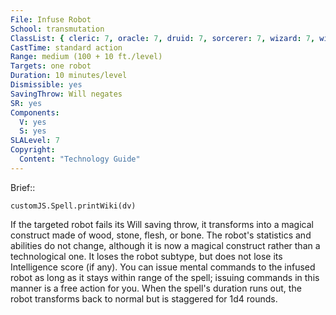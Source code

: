 ```yaml
---
File: Infuse Robot
School: transmutation
ClassList: { cleric: 7, oracle: 7, druid: 7, sorcerer: 7, wizard: 7, witch: 7 }
CastTime: standard action
Range: medium (100 + 10 ft./level)
Targets: one robot
Duration: 10 minutes/level
Dismissible: yes
SavingThrow: Will negates
SR: yes
Components:
  V: yes
  S: yes
SLALevel: 7
Copyright:
  Content: "Technology Guide"
---
```

Brief:: 

```dataviewjs
customJS.Spell.printWiki(dv)
```

If the targeted robot fails its Will saving throw, it transforms into a magical construct made of wood, stone, flesh, or bone. The robot's statistics and abilities do not change, although it is now a magical construct rather than a technological one. It loses the robot subtype, but does not lose its Intelligence score (if any). You can issue mental commands to the infused robot as long as it stays within range of the spell; issuing commands in this manner is a free action for you. When the spell's duration runs out, the robot transforms back to normal but is staggered for 1d4 rounds.
